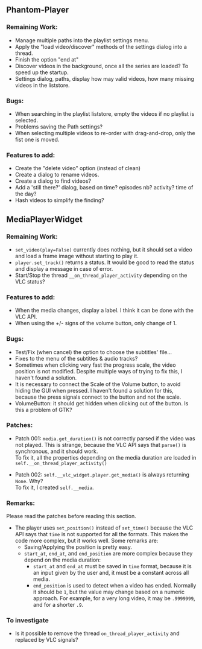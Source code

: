 

## Phantom-Player

### Remaining Work:
+ Manage multiple paths into the playlist settings menu.
+ Apply the "load video/discover" methods of the settings dialog into a thread.
+ Finish the option "end at"
+ Discover videos in the background, once all the series are loaded? To speed up the startup.
+ Settings dialog, paths, display how may valid videos, how many missing videos in the liststore.

### Bugs:
+ When searching in the playlist liststore, empty the videos if no playlist is selected.
+ Problems saving the Path settings?
+ When selecting multiple videos to re-order with drag-and-drop, only the fist one is moved.

### Features to add:
+ Create the "delete video" option (instead of clean)
+ Create a dialog to rename videos.
+ Create a dialog to find videos?
+ Add a 'still there?' dialog, based on time? episodes nb? activity? time of the day?
+ Hash videos to simplify the finding?

## MediaPlayerWidget

### Remaining Work:
+ `set_video(play=False)` currently does nothing, but it should set a video and load a frame image without starting to play it.
+ `player.set_track()` returns a status. It would be good to read the status and display a message in case of error.
+ Start/Stop the thread `__on_thread_player_activity` depending on the VLC status?

### Features to add:
+ When the media changes, display a label. I think it can be done with the VLC API.
+ When using the +/- signs of the volume button, only change of 1.

### Bugs:
+ Test/Fix (when cancel) the option to choose the subtitles' file...
+ Fixes to the menu of the subtitles & audio tracks?
+ Sometimes when clicking very fast the progress scale, the video position is not modified. Despite multiple ways of trying to fix this, I haven't found a solution.
+ It is necessary to connect the Scale of the Volume button, to avoid hiding the GUI when pressed.
    I haven't found a solution for this, because the press signals connect to the button and not the scale.
+ VolumeButton: it should get hidden when clicking out of the button. Is this a problem of GTK?

### Patches:

+ Patch 001: `media.get_duration()` is not correctly parsed if the video was not played. This is strange, 
  because the VLC API says that `parse()` is synchronous, and it should work.  
    To fix it, all the properties depending on the media duration are loaded in `self.__on_thread_player_activity()`

+ Patch 002: `self.__vlc_widget.player.get_media()` is always returning `None`. Why?  
    To fix it, I created `self.__media`.


### Remarks:

Please read the patches before reading this section.

+ The player uses `set_position()` instead of `set_time()` because the VLC API says that `time` is not supported for all the formats. This makes the code more complex, but it works well. Some remarks are:
    + Saving/Applying the position is pretty easy.
    + `start_at`, `end_at`, and `end_position` are more complex because they depend on the media duration:
        + `start_at` and `end_at` must be saved in `time` format, because it is an input given by the user and, it must be a constant across all media.
        + `end_position` is used to detect when a video has ended. Normally it should be `1`,
           but the value may change based on a numeric approach. For example, for a very long video, it may be `.9999999`, and for a shorter `.9`.

### To investigate
+ Is it possible to remove the thread `on_thread_player_activity` and replaced by VLC signals?